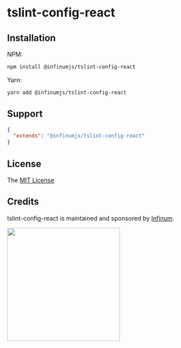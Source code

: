 # tslint-config-react

## Installation

NPM:
```bash
npm install @infinumjs/tslint-config-react
```

Yarn:
```bash
yarn add @infinumjs/tslint-config-react
```

## Support

```json
{
  "extends": "@infinumjs/tslint-config-react"
}
```

## License

The [MIT License](LICENSE)

## Credits

tslint-config-react is maintained and sponsored by
[Infinum](http://www.infinum.co).

<img src="https://infinum.co/infinum.png" width="264">
